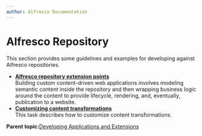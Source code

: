 ```yaml
---
author: Alfresco Documentation
---
```


# Alfresco Repository

This section provides some guidelines and examples for developing against Alfresco repositories.

-   **[Alfresco repository extension points](../concepts/customize-overview.md)**  
Building custom content-driven web applications involves modeling semantic content inside the repository and then wrapping business logic around the content to provide lifecycle, rendering, and, eventually, publication to a website.
-   **[Customizing content transformations](../tasks/contenttrans-customize.md)**  
This task describes how to customize content transformations.

**Parent topic:**[Developing Applications and Extensions](../concepts/dev-applications-extensions-intro.md)

